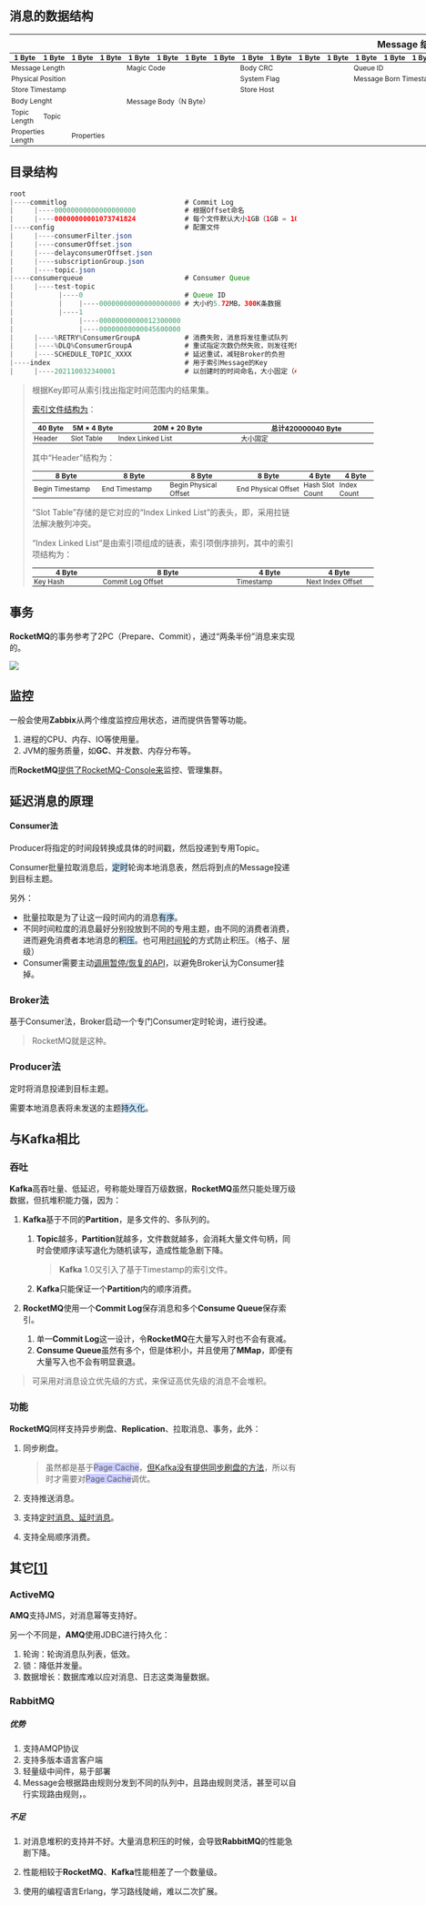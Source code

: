 ## 消息的数据结构

<table style="width:1400px;font-size:12px;margin:0 auto;">
    <thead>
        <tr>
            <th colspan="28" style="text-align: center; font-size: 16px">Message 结构</th>
        </tr>
        <tr>
            <th style="width: 50px; padding:0 3px;">1 Byte</th>
            <th style="width: 50px; padding:0 3px;">1 Byte</th>
            <th style="width: 50px; padding:0 3px;">1 Byte</th>
            <th style="width: 50px; padding:0 3px;">1 Byte</th>
            <th style="width: 50px; padding:0 3px;">1 Byte</th>
            <th style="width: 50px; padding:0 3px;">1 Byte</th>
            <th style="width: 50px; padding:0 3px;">1 Byte</th>
            <th style="width: 50px; padding:0 3px;">1 Byte</th>
            <th style="width: 50px; padding:0 3px;">1 Byte</th>
            <th style="width: 50px; padding:0 3px;">1 Byte</th>
            <th style="width: 50px; padding:0 3px;">1 Byte</th>
            <th style="width: 50px; padding:0 3px;">1 Byte</th>
            <th style="width: 50px; padding:0 3px;">1 Byte</th>
            <th style="width: 50px; padding:0 3px;">1 Byte</th>
            <th style="width: 50px; padding:0 3px;">1 Byte</th>
            <th style="width: 50px; padding:0 3px;">1 Byte</th>
            <th style="width: 50px; padding:0 3px;">1 Byte</th>
            <th style="width: 50px; padding:0 3px;">1 Byte</th>
            <th style="width: 50px; padding:0 3px;">1 Byte</th>
            <th style="width: 50px; padding:0 3px;">1 Byte</th>
            <th style="width: 50px; padding:0 3px;">1 Byte</th>
            <th style="width: 50px; padding:0 3px;">1 Byte</th>
            <th style="width: 50px; padding:0 3px;">1 Byte</th>
            <th style="width: 50px; padding:0 3px;">1 Byte</th>
            <th style="width: 50px; padding:0 3px;">1 Byte</th>
            <th style="width: 50px; padding:0 3px;">1 Byte</th>
            <th style="width: 50px; padding:0 3px;">1 Byte</th>
            <th style="width: 50px; padding:0 3px;">1 Byte</th>
        </tr>
    </thead>
    <tbody>
        <tr>
            <td colspan="4" style="padding:2px 3px">Message Length</td>
            <td colspan="4" style="padding:2px 3px">Magic Code</td>
            <td colspan="4" style="padding:2px 3px">Body CRC</td>
            <td colspan="4" style="padding:2px 3px">Queue ID</td>
            <td colspan="4" style="padding:2px 3px">Flag</td>
            <td colspan="8" style="padding:2px 3px">Queue Offset</td>
        </tr>
        <tr>
            <td colspan="8" style="padding:2px 3px">Physical Position</td>
            <td colspan="4" style="padding:2px 3px">System Flag</td>
            <td colspan="8" style="padding:2px 3px">Message Born Timestamp</td>
            <td colspan="8" style="padding:2px 3px">Message Host</td>
        </tr>
        <tr>
            <td colspan="8" style="padding:2px 3px">Store Timestamp</td>
            <td colspan="8" style="padding:2px 3px">Store Host</td>
            <td colspan="4" style="padding:2px 3px">Reconsumer Times</td>
            <td colspan="8" style="padding:2px 3px">Prepare Transaction Offset</td>
        </tr>
        <tr>
            <td colspan="4" style="padding:2px 3px">Body Lenght</td>
            <td colspan="24" style="padding:2px 3px">Message Body（N Byte）</td>
        </tr>
        <tr>
            <td style="padding:2px 3px;">Topic Length</td>
            <td colspan="27">Topic</td>
        </tr>
        <tr>
            <td colspan="2" style="padding:2px 3px">Properties Length</td>
            <td colspan="26">Properties</td>
        </tr>
    </tbody>
</table>




## 目录结构

```java
root
|----commitlog							   # Commit Log
|     |----00000000000000000000			   # 根据Offset命名
|     |----00000000001073741824			   # 每个文件默认大小1GB（1GB = 1073741824B）
|----config								   # 配置文件
|     |----consumerFilter.json
|     |----consumerOffset.json
|     |----delayconsumerOffset.json
|     |----subscriptionGroup.json
|     |----topic.json
|----consumerqueue						   # Consumer Queue
|     |----test-topic
|           |----0						   # Queue ID
|           |    |----00000000000000000000 # 大小约5.72MB，300K条数据
|           |----1
|                |----00000000000012300000
|                |----00000000000045600000
|     |----%RETRY%ConsumerGroupA		   # 消费失败，消息将发往重试队列
|     |----%DLQ%ConsumerGroupA			   # 重试指定次数仍然失败，则发往死信队列（Dead Letter Queue）
|     |----SCHEDULE_TOPIC_XXXX			   # 延迟重试，减轻Broker的负担
|----index								   # 用于索引Message的Key
|     |----202110032340001				   # 以创建时的时间命名，大小固定（420000040Byte），约20M项索引
```

> 根据Key即可从索引找出指定时间范围内的结果集。
>
> [索引文件结构为](https://blog.csdn.net/quhongwei_zhanqiu/article/details/39153195)：
>
> <table style="font-size: 12px; width:600px">
> 		<thead>
> 			<tr>
>        <th style="padding: 0 3px; width: 60px;">40 Byte</th>
>        <th style="padding: 0 3px; width: 80px;">5M * 4 Byte</th>
>        <th style="padding: 0 3px; width: 220px;">20M * 20 Byte</th>
>        <th style="padding: 0 3px; width: 240px;">总计420000040 Byte</th>
>    </tr>
> 		</thead>
> <tbody>
> <tr>
>    <td style="padding: 0 3px;">Header</td>
>    <td style="padding: 0 3px;">Slot Table</td>
>    <td style="padding: 0 3px;">Index Linked List</td>
>    <td style="padding: 0 3px;">大小固定</td>
> </tr>
> </tbody>
> </table>
>
> 
>
>
> 其中“Header”结构为：
>
> <table style="font-size: 12px; width:600px">
> 		<thead>
> 			<tr>
>   <th style="padding: 0 3px; width: 120px;">8 Byte</th>
>   <th style="padding: 0 3px; width: 120px;">8 Byte</th>
>   <th style="padding: 0 3px; width: 120px;">8 Byte</th>
>   <th style="padding: 0 3px; width: 120px;">8 Byte</th>
>   <th style="padding: 0 3px; width: 60px;">4 Byte</th>
>   <th style="padding: 0 3px; width: 60px;">4 Byte</th>
> </tr>
> 		</thead>
> <tbody>
> <tr>
>    <td style="padding: 0 3px;">Begin Timestamp</td>
>    <td style="padding: 0 3px;">End Timestamp</td>
>    <td style="padding: 0 3px;">Begin Physical Offset</td>
>    <td style="padding: 0 3px;">End Physical Offset</td>
>    <td style="padding: 0 3px;">Hash Slot Count</td>
>    <td style="padding: 0 3px;">Index Count</td>
> </tr>
> </tbody>
> </table>
>
>
> “Slot Table”存储的是它对应的“Index Linked List”的表头，即，采用拉链法解决散列冲突。
>
> “Index Linked List”是由索引项组成的链表，索引项倒序排列，其中的索引项结构为：
>
> <table style="font-size: 12px; width:600px">
> 		<thead>
> 			<tr>
>   <th style="padding: 0 3px; width: 120px;">4 Byte</th>
>   <th style="padding: 0 3px; width: 240px;">8 Byte</th>
>   <th style="padding: 0 3px; width: 120px;">4 Byte</th>
>   <th style="padding: 0 3px; width: 120px;">4 Byte</th>
> </tr>
> 		</thead>
> <tbody>
> <tr>
>    <td style="padding: 0 3px;">Key Hash</td>
>    <td style="padding: 0 3px;">Commit Log Offset</td>
>    <td style="padding: 0 3px;">Timestamp</td>
>    <td style="padding: 0 3px;">Next Index Offset</td>
> </tr>
> </tbody>
> </table>



## 事务

**RocketMQ**的事务参考了2PC（Prepare、Commit），通过“两条半份”消息来实现的。

![](E:\markdown\images\8\rocketmq-transaction.svg)



## 监控

一般会使用**Zabbix**从两个维度监控应用状态，进而提供告警等功能。

1. 进程的CPU、内存、IO等使用量。
2. JVM的服务质量，如**GC**、并发数、内存分布等。

而**RocketMQ**[提供了RocketMQ-Console来](https://blog.csdn.net/luanlouis/article/details/88078657)监控、管理集群。



## 延迟消息的原理

#### Consumer法

Producer将指定的时间段转换成具体的时间戳，然后投递到专用Topic。

Consumer批量拉取消息后，<span style=background:#c2e2ff>定时</span>轮询本地消息表，然后将到点的Message投递到目标主题。

另外：

- 批量拉取是为了让这一段时间内的消息<span style=background:#c2e2ff>有序</span>。
- 不同时间粒度的消息最好分别投放到不同的专用主题，由不同的消费者消费，进而避免消费者本地消息的<span style=background:#c2e2ff>积压</span>。也可用[时间轮](https://cloud.tencent.com/developer/article/1831327)的方式防止积压。（格子、层级）
- Consumer需要主动[调用暂停/恢复的API](https://zhuanlan.zhihu.com/p/365802989)，以避免Broker认为Consumer挂掉。

### Broker法

基于Consumer法，Broker启动一个专门Consumer定时轮询，进行投递。

> RocketMQ就是这种。

### Producer法

定时将消息投递到目标主题。

需要本地消息表将未发送的主题<span style=background:#c2e2ff>持久化</span>。



## 与Kafka相比

### 吞吐

**Kafka**高吞吐量、低延迟，号称能处理百万级数据，**RocketMQ**虽然只能处理万级数据，但抗堆积能力强，因为：

1. **Kafka**基于不同的**Partition**，是多文件的、多队列的。

   1. **Topic**越多，**Partition**就越多，文件数就越多，会消耗大量文件句柄，同时会使顺序读写退化为随机读写，造成性能急剧下降。

      > **Kafka** 1.0又引入了基于Timestamp的索引文件。

   2. **Kafka**只能保证一个**Partition**内的顺序消费。

2. **RocketMQ**使用一个**Commit Log**保存消息和多个**Consume Queue**保存索引。

   1. 单一**Commit Log**这一设计，令**RocketMQ**在大量写入时也不会有衰减。
   2. **Consume Queue**虽然有多个，但是体积小，并且使用了**MMap**，即便有大量写入也不会有明显衰退。

> 可采用对消息设立优先级的方式，来保证高优先级的消息不会堆积。

### 功能

**RocketMQ**同样支持异步刷盘、**Replication**、拉取消息、事务，此外：

1. 同步刷盘。

   > 虽然都是基于<span style=background:#c9ccff>Page Cache</span>，[但Kafka没有提供同步刷盘的方法](https://new.qq.com/omn/20201124/20201124A0AGP400.html)，所以有时才需要对<span style=background:#c9ccff>Page Cache</span>调优。

2. 支持推送消息。

3. 支持[定时消息、延时消息](https://github.com/apache/rocketmq/blob/master/docs/cn/features.md#8-定时消息)。

4. 支持全局顺序消费。



## 其它[[1]](https://www.cnblogs.com/duanxz/p/4610827.html)

### ActiveMQ

**AMQ**支持JMS，对消息幂等支持好。

另一个不同是，**AMQ**使用JDBC进行持久化：

1. 轮询：轮询消息队列表，低效。
2. 锁：降低并发量。
3. 数据增长：数据库难以应对消息、日志这类海量数据。

### RabbitMQ

##### 优势

1. 支持AMQP协议
2. 支持多版本语言客户端
3. 轻量级中间件，易于部署
4. Message会根据路由规则分发到不同的队列中，且路由规则灵活，甚至可以自行实现路由规则，。

##### 不足

1. 对消息堆积的支持并不好。大量消息积压的时候，会导致**RabbitMQ**的性能急剧下降。

2. 性能相较于**RocketMQ**、**Kafka**性能相差了一个数量级。

3. 使用的编程语言Erlang，学习路线陡峭，难以二次扩展。


